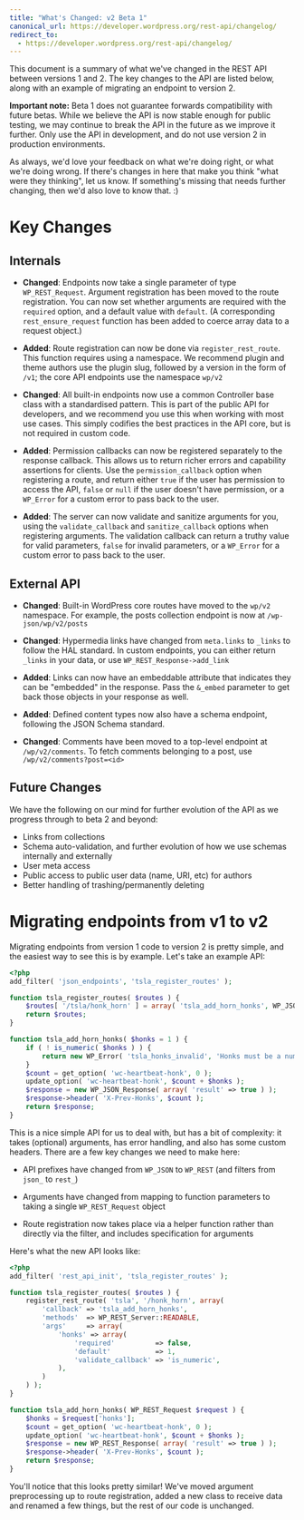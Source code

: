 ```yaml
---
title: "What's Changed: v2 Beta 1"
canonical_url: https://developer.wordpress.org/rest-api/changelog/
redirect_to:
  - https://developer.wordpress.org/rest-api/changelog/
---
```


This document is a summary of what we've changed in the REST API between
versions 1 and 2. The key changes to the API are listed below, along with an
example of migrating an endpoint to version 2.

**Important note:** Beta 1 does not guarantee forwards compatibility with
future betas. While we believe the API is now stable enough for public
testing, we may continue to break the API in the future as we improve it
further. Only use the API in development, and do not use version 2 in
production environments.

As always, we'd love your feedback on what we're doing right, or what we're
doing wrong. If there's changes in here that make you think "what were they
thinking", let us know. If something's missing that needs further changing,
then we'd also love to know that. :)

# Key Changes

## Internals

* **Changed**: Endpoints now take a single parameter of type `WP_REST_Request`.
  Argument registration has been moved to the route registration. You can now
  set whether arguments are required with the `required` option, and a default
  value with `default`. (A corresponding `rest_ensure_request` function has
  been added to coerce array data to a request object.)

* **Added**: Route registration can now be done via `register_rest_route`. This
  function requires using a namespace. We recommend plugin and theme authors
  use the plugin slug, followed by a version in the form of `/v1`; the core
  API endpoints use the namespace `wp/v2`

* **Changed**:  All built-in endpoints now use a common Controller base class with
  a standardised pattern. This is part of the public API for developers, and
  we recommend you use this when working with most use cases. This simply
  codifies the best practices in the API core, but is not required in
  custom code.

* **Added**: Permission callbacks can now be registered separately to the response
  callback. This allows us to return richer errors and capability assertions
  for clients. Use the `permission_callback` option when registering a route,
  and return either `true` if the user has permission to access the API,
  `false` or `null` if the user doesn't have permission, or a `WP_Error` for a
  custom error to pass back to the user.

* **Added**: The server can now validate and sanitize arguments for you, using the
  `validate_callback` and `sanitize_callback` options when registering
  arguments. The validation callback can return a truthy value for valid
  parameters, `false` for invalid parameters, or a `WP_Error` for a custom
  error to pass back to the user.


## External API

* **Changed**: Built-in WordPress core routes have moved to the `wp/v2`
  namespace. For example, the posts collection endpoint is now at
  `/wp-json/wp/v2/posts`

* **Changed**: Hypermedia links have changed from `meta.links` to 
  `_links` to follow the HAL standard. In custom endpoints, you can either
  return `_links` in your data, or use `WP_REST_Response->add_link`

* **Added**: Links can now have an embeddable attribute that indicates they
  can be "embedded" in the response. Pass the `&_embed` parameter to get
  back those objects in your response as well.

* **Added**: Defined content types now also have a schema endpoint, following
  the JSON Schema standard.

* **Changed**: Comments have been moved to a top-level endpoint at
  `/wp/v2/comments`. To fetch comments belonging to a post, use
  `/wp/v2/comments?post=<id>`


## Future Changes

We have the following on our mind for further evolution of the API as we progress through to beta 2 and beyond:

* Links from collections
* Schema auto-validation, and further evolution of how we use schemas internally and externally
* User meta access
* Public access to public user data (name, URI, etc) for authors
* Better handling of trashing/permanently deleting


# Migrating endpoints from v1 to v2

Migrating endpoints from version 1 code to version 2 is pretty simple, and the
easiest way to see this is by example. Let's take an example API:

```php
<?php
add_filter( 'json_endpoints', 'tsla_register_routes' );

function tsla_register_routes( $routes ) {
    $routes[ '/tsla/honk_horn' ] = array( 'tsla_add_horn_honks', WP_JSON_Server::READABLE );
    return $routes;
}

function tsla_add_horn_honks( $honks = 1 ) {
    if ( ! is_numeric( $honks ) ) {
        return new WP_Error( 'tsla_honks_invalid', 'Honks must be a number', array( 'status' => 400 ) );
    }
    $count = get_option( 'wc-heartbeat-honk', 0 );
    update_option( 'wc-heartbeat-honk', $count + $honks );
    $response = new WP_JSON_Response( array( 'result' => true ) );
    $response->header( 'X-Prev-Honks', $count );
    return $response;
}
```

This is a nice simple API for us to deal with, but has a bit of complexity: it
takes (optional) arguments, has error handling, and also has some custom
headers. There are a few key changes we need to make here:

* API prefixes have changed from `WP_JSON` to `WP_REST` (and filters from
  `json_` to `rest_`)

* Arguments have changed from mapping to function parameters to taking a
  single `WP_REST_Request` object

* Route registration now takes place via a helper function rather than directly
  via the filter, and includes specification for arguments

Here's what the new API looks like:

```php
<?php
add_filter( 'rest_api_init', 'tsla_register_routes' );

function tsla_register_routes( $routes ) {
    register_rest_route( 'tsla', '/honk_horn', array(
        'callback' => 'tsla_add_horn_honks',
        'methods'  => WP_REST_Server::READABLE,
        'args'     => array(
            'honks' => array(
                'required'          => false,
                'default'           => 1,
                'validate_callback' => 'is_numeric',
            ),
        )
    ) );
}

function tsla_add_horn_honks( WP_REST_Request $request ) {
    $honks = $request['honks'];
    $count = get_option( 'wc-heartbeat-honk', 0 );
    update_option( 'wc-heartbeat-honk', $count + $honks );
    $response = new WP_REST_Response( array( 'result' => true ) );
    $response->header( 'X-Prev-Honks', $count );
    return $response;
}
```

You'll notice that this looks pretty similar! We've moved argument preprocessing
up to route registration, added a new class to receive data and renamed a few
things, but the rest of our code is unchanged.
